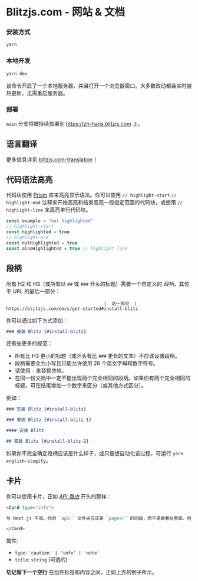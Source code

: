 # Blitzjs.com - 网站 & 文档

### 安装方式

```bash
yarn
```

### 本地开发

```bash
yarn dev
```

该命令开启了一个本地服务器，并且打开一个浏览器窗口。大多数改动都会实时被热更新，无需重启服务器。

### 部署

`main` 分支将被持续部署到 https://zh-hans.blitzjs.com 上。

## 语言翻译

更多信息详见 [blitzjs.com-translation](https://github.com/blitz-js/blitzjs.com-translation/blob/main/README.md)！

## 代码语法高亮

代码块使用 [Prism](https://prismjs.com/) 库来高亮显示语法。你可以使用 `// highlight-start` `// highlight-end` 注释来开始高亮和结束高亮一段指定范围的代码块，或使用 `// highlight-line` 来高亮单行代码块。

```js
const example = "not highlighted"
// highlight-start
const highlighted = true
// highlight-end
const notHighlighted = true
const alsoHighlighted = true // highlight-line
```

## 段柄

所有 H2 和 H3（或所有以 `##` 或 `###` 开头的标题）需要一个自定义的 _段柄_，其位于 URL 的最后一部分：

```
                                     |  这一部分  |
https://blitzjs.com/docs/get-started#install-blitz
```

你可以通过如下方式添加：

```md
### 安装 Blitz {#install-blitz}
```

还有些更多的规范：

- 所有比 H3 更小的标题（或开头有比 `###` 更长的文本）不应该设置段柄。
- 段柄需要全为小写且只能允许使用 26 个英文字母和数字符号。
- 请使用 `-` 来替换空格。
- 在同一份文档中一定不能出现两个完全相同的段柄。如果你有两个完全相同的标题，可在结尾增加一个数字来区分（或其他方式区分）。

例如：

```md
### 安装 Blitz {#install-blitz}

### 安装 Blitz {#install-blitz-1}

#### 安装 Blitz

## 安装 Blitz {#install-blitz-2}
```

如果你不完全确定段柄应该是什么样子，或只是想自动化该过程，可运行 `yarn english-slugify`。

## 卡片

你可以使用卡片，正如 [_API 路由_](https://blitzjs.com/docs/api-routes) 开头的那样：

```md
<Card type="info">

与 Next.js 不同，你的 `api/` 文件夹应该是 `pages/` 的同级，而不是嵌套在里面。但是为了与 Next.js 兼容，仍然支持使用 `pages/api`。

</Card>
```

属性:

- `type`: `'caution' | 'info' | 'note'`
- `title`: `string` (可选的)

**切记留下一个空行** 在组件标签和内容之间，正如上方的例子所示。
